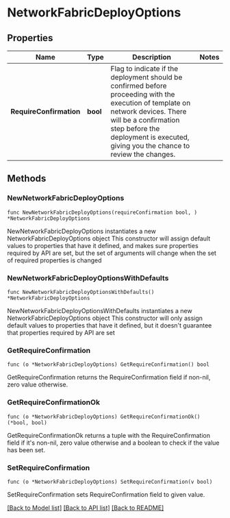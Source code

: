 # NetworkFabricDeployOptions

## Properties

Name | Type | Description | Notes
------------ | ------------- | ------------- | -------------
**RequireConfirmation** | **bool** | Flag to indicate if the deployment should be confirmed before proceeding with the execution of template on network devices. There will be a confirmation step before the deployment is executed, giving you the chance to review the changes. | 

## Methods

### NewNetworkFabricDeployOptions

`func NewNetworkFabricDeployOptions(requireConfirmation bool, ) *NetworkFabricDeployOptions`

NewNetworkFabricDeployOptions instantiates a new NetworkFabricDeployOptions object
This constructor will assign default values to properties that have it defined,
and makes sure properties required by API are set, but the set of arguments
will change when the set of required properties is changed

### NewNetworkFabricDeployOptionsWithDefaults

`func NewNetworkFabricDeployOptionsWithDefaults() *NetworkFabricDeployOptions`

NewNetworkFabricDeployOptionsWithDefaults instantiates a new NetworkFabricDeployOptions object
This constructor will only assign default values to properties that have it defined,
but it doesn't guarantee that properties required by API are set

### GetRequireConfirmation

`func (o *NetworkFabricDeployOptions) GetRequireConfirmation() bool`

GetRequireConfirmation returns the RequireConfirmation field if non-nil, zero value otherwise.

### GetRequireConfirmationOk

`func (o *NetworkFabricDeployOptions) GetRequireConfirmationOk() (*bool, bool)`

GetRequireConfirmationOk returns a tuple with the RequireConfirmation field if it's non-nil, zero value otherwise
and a boolean to check if the value has been set.

### SetRequireConfirmation

`func (o *NetworkFabricDeployOptions) SetRequireConfirmation(v bool)`

SetRequireConfirmation sets RequireConfirmation field to given value.



[[Back to Model list]](../README.md#documentation-for-models) [[Back to API list]](../README.md#documentation-for-api-endpoints) [[Back to README]](../README.md)


